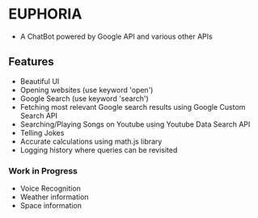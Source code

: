 # EUPHORIA

- A ChatBot powered by Google API and various other APIs

## Features

- Beautiful UI
- Opening websites (use keyword 'open')
- Google Search (use keyword 'search')
- Fetching most relevant Google search results using Google Custom Search API
- Searching/Playing Songs on Youtube using Youtube Data Search API
- Telling Jokes
- Accurate calculations using math.js library
- Logging history where queries can be revisited

### Work in Progress

- Voice Recognition
- Weather information
- Space information
